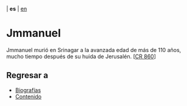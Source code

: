 | **es** | [en](../english/biographies/jmmanuel.md)

# Jmmanuel

Jmmanuel murió en Srinagar a la avanzada edad de más de 110 años, mucho tiempo después de su huida de Jerusalén. [[CR 860](./referencias.md/#CR860)]


## Regresar a

- [Biografías](../biografias.md)
- [Contenido](../contenido.md)

